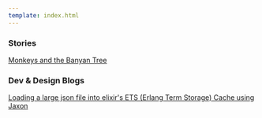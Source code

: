 ```yaml
---
template: index.html
---
```

<h3 id="stories">Stories</h3>
<a href="/monkeys-and-the-banyan-tree">
  Monkeys and the Banyan Tree
</a>

<h3 id="blogs">Dev & Design Blogs</h3>
<a href="/how-to-load-a-large-json-file-into-elixir-ets-cache">
  Loading a large json file into elixir's ETS (Erlang Term Storage) Cache using Jaxon
</a>

